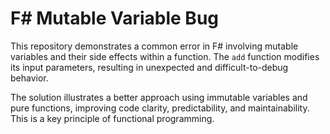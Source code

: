 # F# Mutable Variable Bug

This repository demonstrates a common error in F# involving mutable variables and their side effects within a function. The `add` function modifies its input parameters, resulting in unexpected and difficult-to-debug behavior.

The solution illustrates a better approach using immutable variables and pure functions, improving code clarity, predictability, and maintainability.  This is a key principle of functional programming.